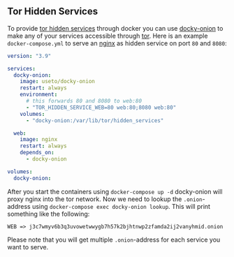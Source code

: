 ## Tor Hidden Services

To provide [tor hidden services](https://2019.www.torproject.org/docs/onion-services) through docker you can use [docky-onion](https://github.com/use-to/docky-onion) to make any of your services accessible through [tor](https://www.torproject.org/). Here is an example `docker-compose.yml` to serve an [nginx](https://www.nginx.com/) as hidden service on port `80` and `8080`:

```yaml
version: "3.9"

services:
  docky-onion:
    image: useto/docky-onion
    restart: always
    environment:
      # this forwards 80 and 8080 to web:80
      - "TOR_HIDDEN_SERVICE_WEB=80 web:80;8080 web:80"
    volumes:
      - "docky-onion:/var/lib/tor/hidden_services"

  web:
    image: nginx
    restart: always
    depends_on:
      - docky-onion 

volumes:
  docky-onion:
```

After you start the containers using `docker-compose up -d` docky-onion will proxy nginx into the tor network. Now we need to lookup the `.onion`-address using `docker-compose exec docky-onion lookup`. This will print something like the following:

```
WEB => j3c7wmyv6b3q3uvowetwwygb7h57k2bjhtnwp2zfamda2ij2vanyhmid.onion
```

Please note that you will get multiple `.onion`-address for each service you want to serve.
